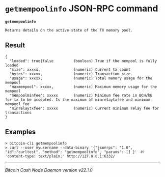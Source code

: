 `getmempoolinfo` JSON-RPC command
=================================

**`getmempoolinfo`**

```
Returns details on the active state of the TX memory pool.
```

Result
------

```
{
  "loaded": true|false         (boolean) True if the mempool is fully loaded
  "size": xxxxx,               (numeric) Current tx count
  "bytes": xxxxx,              (numeric) Transaction size.
  "usage": xxxxx,              (numeric) Total memory usage for the mempool
  "maxmempool": xxxxx,         (numeric) Maximum memory usage for the mempool
  "mempoolminfee": xxxxx       (numeric) Minimum fee rate in BCH/kB for tx to be accepted. Is the maximum of minrelaytxfee and minimum mempool fee
  "minrelaytxfee": xxxxx       (numeric) Current minimum relay fee for transactions
}
```

Examples
--------

```
> bitcoin-cli getmempoolinfo
> curl --user myusername --data-binary '{"jsonrpc": "1.0", "id":"curltest", "method": "getmempoolinfo", "params": [] }' -H 'content-type: text/plain;' http://127.0.0.1:8332/
```

***

*Bitcoin Cash Node Daemon version v22.1.0*
